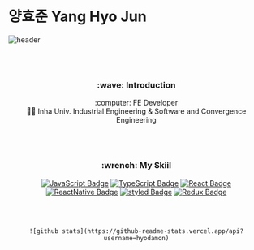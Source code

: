 # 양효준 Yang Hyo Jun 

![header](https://capsule-render.vercel.app/api?type=transparent&fontColor=703ee5&text=Hi,%20there!&height=180&fontSize=80&desc=HyodaMon's%20GitHub&descAlignY=73&descAlign=60)

<br/><br/>

<div align=center>
  
  <h3>:wave: Introduction </h3>
  :computer:  FE Developer<br/>
  👨‍🎓  Inha Univ. Industrial Engineering & Software and Convergence Engineering
  
<br/><br/>
  
  <h3>:wrench: My Skiil</h3>

  [![JavaScript Badge](https://img.shields.io/badge/JavaScript-F7DF1E?style=flat-square&logo=JavaScript&logoColor=white)](https://javascript.info/)
  [![TypeScript Badge](https://img.shields.io/badge/Typescript-235A97?style=flat-square&logo=Typescript&logoColor=white)](https://www.typescriptlang.org/)
  [![React Badge](https://img.shields.io/badge/React-61DAFB?style=flat-square&logo=React&logoColor=white)](https://reactjs.org/)
  [![ReactNative Badge](https://img.shields.io/badge/ReactNative-61DAFB?style=flat-square&logo=React&logoColor=white)](https://reactnative.dev/)
  [![styled Badge](https://img.shields.io/badge/Styled-DB7093?style=flat-square&logo=styled-components&logoColor=white)](https://www.apollographql.com/)
  [![Redux Badge](https://img.shields.io/badge/Redux-764ABC?style=flat-square&logo=Redux&logoColor=white)](https://ko.redux.js.org/introduction/getting-started/)

<br/><br/>
  <div>
    
    ![github stats](https://github-readme-stats.vercel.app/api?username=hyodamon)
    
  </div>
  
</div>

<!--
**hyodamon/hyodamon** is a ✨ _special_ ✨ repository because its `README.md` (this file) appears on your GitHub profile.

Here are some ideas to get you started:

- 🔭 I’m currently working on ...
- 🌱 I’m currently learning ...
- 👯 I’m looking to collaborate on ...
- 🤔 I’m looking for help with ...
- 💬 Ask me about ...
- 📫 How to reach me: ...
- 😄 Pronouns: ...
- ⚡ Fun fact: ...
-->

